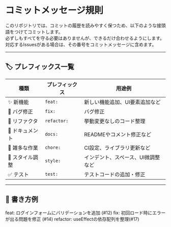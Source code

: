 # コミットメッセージ規則

このリポジトリでは、コミットの履歴を読みやすく保つため、以下のような接頭語をつけてコミットします。  
必ずしもすべてを守る必要はありませんが、できるだけ合わせるようにします。
対応するIssuesがある場合は、その番号をコミットメッセージに含めます。

---

## 🏷 プレフィックス一覧

| 種類 | プレフィックス | 用途例 |
|------|----------------|--------|
| ✨ 新機能 | `feat:` | 新しい機能追加、UI要素追加など |
| 🐛 バグ修正 | `fix:` | バグ修正 |
| 🧹 リファクタ | `refactor:` | 挙動変更なしのコード整理 |
| 📝 ドキュメント | `docs:` | READMEやコメント修正など |
| 🔧 雑多な作業 | `chore:` | CI設定、ライブラリ更新など |
| 🎨 スタイル調整 | `style:` | インデント、スペース、UI微調整など |
| ✅ テスト | `test:` | テストコードの追加・修正 |

---

## 📌 書き方例
feat: ログインフォームにバリデーションを追加 (#12)
fix: 初回ロード時にエラーが出る問題を修正 (#14)
refactor: useEffectの依存配列を整理(#17)
